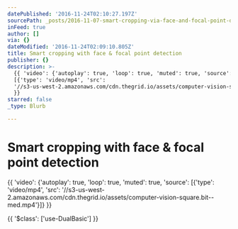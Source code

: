 ```yaml
---
datePublished: '2016-11-24T02:10:27.197Z'
sourcePath: _posts/2016-11-07-smart-cropping-via-face-and-focal-point-detection.md
inFeed: true
author: []
via: {}
dateModified: '2016-11-24T02:09:10.805Z'
title: Smart cropping with face & focal point detection
publisher: {}
description: >-
  {{ 'video': {'autoplay': true, 'loop': true, 'muted': true, 'source':
  [{'type': 'video/mp4', 'src':
  '//s3-us-west-2.amazonaws.com/cdn.thegrid.io/assets/computer-vision-square.bit--med.mp4'}]}
  }}
starred: false
_type: Blurb

---
```

# Smart cropping with face & focal point detection

{{ 'video': {'autoplay': true, 'loop': true, 'muted': true, 'source': \[{'type': 'video/mp4', 'src': '//s3-us-west-2.amazonaws.com/cdn.thegrid.io/assets/computer-vision-square.bit--med.mp4'}\]} }}

{{ '$class': \['use-DualBasic'\] }}